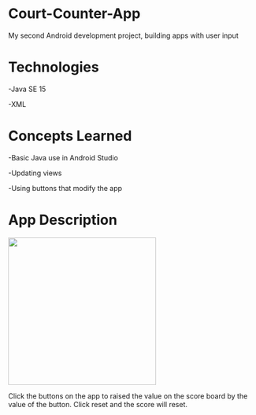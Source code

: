 # Court-Counter-App
My second Android development project, building apps with user input

# Technologies
<p>-Java SE 15</p>
<p>-XML</p>

# Concepts Learned
<p>-Basic Java use in Android Studio</p>
<p>-Updating views</p>
<p>-Using buttons that modify the app</p>

# App Description
<img src="https://user-images.githubusercontent.com/44735420/96392577-2939b300-1182-11eb-8717-1c20b1be0988.png" width="300"/>
<p>Click the buttons on the app to raised the value on the score board by the value of the button. Click reset and the score will reset.
